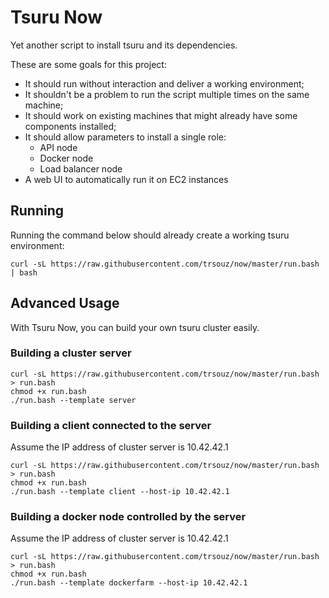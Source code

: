 # Tsuru Now

Yet another script to install tsuru and its dependencies.

These are some goals for this project:

* It should run without interaction and deliver a working environment;
* It shouldn't be a problem to run the script multiple times on the same machine;
* It should work on existing machines that might already have some components installed;
* It should allow parameters to install a single role:
    * API node
    * Docker node
    * Load balancer node
* A web UI to automatically run it on EC2 instances

## Running

Running the command below should already create a working tsuru environment:

```
curl -sL https://raw.githubusercontent.com/trsouz/now/master/run.bash | bash
```

## Advanced Usage

With Tsuru Now, you can build your own tsuru cluster easily.

### Building a cluster server

```
curl -sL https://raw.githubusercontent.com/trsouz/now/master/run.bash > run.bash
chmod +x run.bash
./run.bash --template server
```


### Building a client connected to the server

Assume the IP address of cluster server is 10.42.42.1

```
curl -sL https://raw.githubusercontent.com/trsouz/now/master/run.bash > run.bash
chmod +x run.bash
./run.bash --template client --host-ip 10.42.42.1
```


### Building a docker node controlled by the server

Assume the IP address of cluster server is 10.42.42.1

```
curl -sL https://raw.githubusercontent.com/trsouz/now/master/run.bash > run.bash
chmod +x run.bash
./run.bash --template dockerfarm --host-ip 10.42.42.1
```

